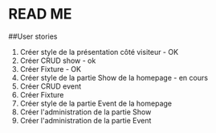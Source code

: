 # READ ME

##User stories
1. Créer style de la présentation côté visiteur - OK
2. Créer CRUD show - ok
3. Créer Fixture - OK
4. Créer style de la partie Show de la homepage - en cours
5. Créer CRUD event
6. Créer Fixture 
7. Créer style de la partie Event de la homepage
8. Créer l'administration de la partie Show
9. Créer l'administration de la partie Event

